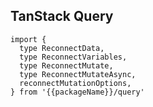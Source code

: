 <!--
<script setup>
const packageName = 'wagmi'
</script>
-->

## TanStack Query

```ts-vue
import {
  type ReconnectData,
  type ReconnectVariables,
  type ReconnectMutate,
  type ReconnectMutateAsync,
  reconnectMutationOptions,
} from '{{packageName}}/query'
```